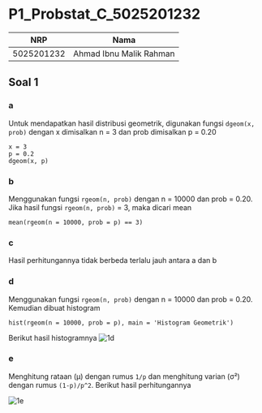 # P1_Probstat_C_5025201232
|NRP|Nama|
|--------------|--------------|
|5025201232|Ahmad Ibnu Malik Rahman|

## Soal 1
### a
Untuk mendapatkan hasil distribusi geometrik, digunakan fungsi `dgeom(x, prob)` dengan x dimisalkan n = 3 dan prob dimisalkan p = 0.20 
```
x = 3
p = 0.2
dgeom(x, p)
```
### b
Menggunakan fungsi `rgeom(n, prob)` dengan n = 10000 dan prob = 0.20. Jika hasil fungsi `rgeom(n, prob)` = 3, maka dicari mean
```
mean(rgeom(n = 10000, prob = p) == 3)
```
### c
Hasil perhitungannya tidak berbeda terlalu jauh antara a dan b

### d
Menggunakan fungsi `rgeom(n, prob)` dengan n = 10000 dan prob = 0.20. Kemudian dibuat histogram
```
hist(rgeom(n = 10000, prob = p), main = 'Histogram Geometrik')
```
Berikut hasil histogramnya
![1d](https://user-images.githubusercontent.com/81419886/162626261-b6b8bf4b-b0cc-4966-8082-58cd3cb93fbd.png)

### e
Menghitung rataan (μ) dengan rumus `1/p` dan menghitung varian (σ²) dengan rumus `(1-p)/p^2`. Berikut hasil perhitungannya

![1e](https://user-images.githubusercontent.com/81419886/162626785-9bac04d3-c915-4620-8653-cb3ebfa46060.png)
